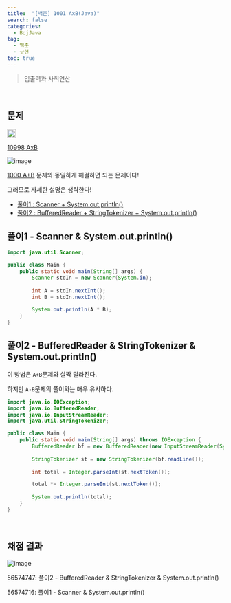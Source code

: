 ```yaml
---
title:  "[백준] 1001 AxB(Java)"
search: false
categories: 
  - BojJava
tag:
  - 백준
  - 구현
toc: true
---
```


> 입출력과 사칙연산

<br>

## 문제
<img src="https://static.solved.ac/tier_small/1.svg" width="20px"/>

[10998 AxB](https://www.acmicpc.net/problem/10998)

![image](https://user-images.githubusercontent.com/87406514/221578353-a4bb2a27-655b-4569-b333-5860ea68220c.png)

[1000 A+B](https://www.acmicpc.net/problem/1000) 문제와 동일하게 해결하면 되는 문제이다!

그러므로 자세한 설명은 생략한다!

- [풀이1 : Scanner + System.out.println()](#풀이1---scanner--systemoutprintln)
- [풀이2 : BufferedReader + StringTokenizer + System.out.println()](#풀이2---bufferedreader--stringtokenizer--systemoutprintln)

## 풀이1 - Scanner & System.out.println()
```java
import java.util.Scanner;

public class Main {
    public static void main(String[] args) {
        Scanner stdIn = new Scanner(System.in);
        
        int A = stdIn.nextInt();
        int B = stdIn.nextInt();
        
        System.out.println(A * B);
    }
}
```

## 풀이2 - BufferedReader & StringTokenizer & System.out.println()

이 방법은 `A+B`문제와 살짝 달라진다.

하지만 `A-B`문제의 풀이와는 매우 유사하다.

```java
import java.io.IOException;
import java.io.BufferedReader;
import java.io.InputStreamReader;
import java.util.StringTokenizer;

public class Main {
    public static void main(String[] args) throws IOException {
        BufferedReader bf = new BufferedReader(new InputStreamReader(System.in));
        
        StringTokenizer st = new StringTokenizer(bf.readLine());
        
        int total = Integer.parseInt(st.nextToken());

        total *= Integer.parseInt(st.nextToken());
        
        System.out.println(total);
    }
}
```

<br>

## 채점 결과
![image](https://user-images.githubusercontent.com/87406514/221578943-6f85b2cd-ce83-4f9f-b088-e621e368c641.png)


56574747: 풀이2 - BufferedReader & StringTokenizer & System.out.println()

56574716: 풀이1 - Scanner & System.out.println()